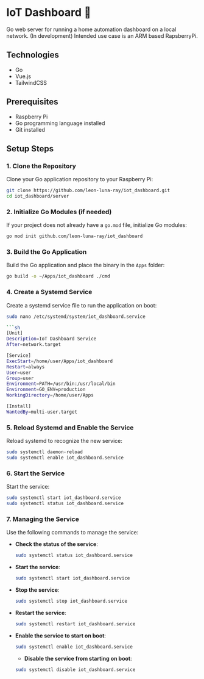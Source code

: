 # IoT Dashboard 🚧
Go web server for running a home automation dashboard on a local network. (In development)
Intended use case is an ARM based RapsberryPi.

## Technologies
- Go
- Vue.js
- TailwindCSS

## Prerequisites

- Raspberry Pi
- Go programming language installed
- Git installed

## Setup Steps

### 1. Clone the Repository

Clone your Go application repository to your Raspberry Pi:

```sh
git clone https://github.com/leon-luna-ray/iot_dashboard.git
cd iot_dashboard/server
```

### 2. Initialize Go Modules (if needed)

If your project does not already have a `go.mod` file, initialize Go modules:

```sh
go mod init github.com/leon-luna-ray/iot_dashboard
```

### 3. Build the Go Application

Build the Go application and place the binary in the `Apps` folder:

```sh
go build -o ~/Apps/iot_dashboard ./cmd
```

### 4. Create a Systemd Service

Create a systemd service file to run the application on boot:

```sh
sudo nano /etc/systemd/system/iot_dashboard.service

```sh
[Unit]
Description=IoT Dashboard Service
After=network.target

[Service]
ExecStart=/home/user/Apps/iot_dashboard
Restart=always
User=user
Group=user
Environment=PATH=/usr/bin:/usr/local/bin
Environment=GO_ENV=production
WorkingDirectory=/home/user/Apps

[Install]
WantedBy=multi-user.target
```

### 5. Reload Systemd and Enable the Service

Reload systemd to recognize the new service:

```sh
sudo systemctl daemon-reload
sudo systemctl enable iot_dashboard.service
```

### 6. Start the Service

Start the service:

```sh
sudo systemctl start iot_dashboard.service
sudo systemctl status iot_dashboard.service
```

### 7. Managing the Service

Use the following commands to manage the service:

- **Check the status of the service**:
  ```sh
  sudo systemctl status iot_dashboard.service
  ```
- **Start the service**:
  ```sh
  sudo systemctl start iot_dashboard.service
  ```

- **Stop the service**:
  ```sh
  sudo systemctl stop iot_dashboard.service
  ```
- **Restart the service**:
  ```sh
  sudo systemctl restart iot_dashboard.service
  ```

- **Enable the service to start on boot**:
  ```sh
  sudo systemctl enable iot_dashboard.service
  ```

  - **Disable the service from starting on boot**:
  ```sh
  sudo systemctl disable iot_dashboard.service
  ```

